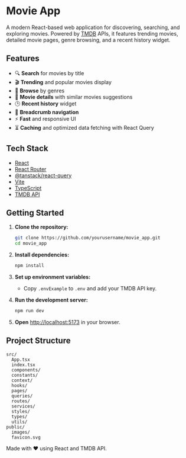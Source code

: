 # Movie App

A modern React-based web application for discovering, searching, and exploring movies. Powered by [TMDB](https://www.themoviedb.org/) APIs, it features trending movies, detailed movie pages, genre browsing, and a recent history widget.

## Features

- 🔍 **Search** for movies by title
- 🎬 **Trending** and popular movies display
- 📂 **Browse** by genres
- 📄 **Movie details** with similar movies suggestions
- 🕒 **Recent history** widget
- 🍞 **Breadcrumb navigation**
- ⚡ **Fast** and responsive UI
- ⏳ **Caching** and optimized data fetching with React Query

## Tech Stack

- [React](https://react.dev/)
- [React Router](https://reactrouter.com/)
- [@tanstack/react-query](https://tanstack.com/query/latest)
- [Vite](https://vitejs.dev/)
- [TypeScript](https://www.typescriptlang.org/)
- [TMDB API](https://developers.themoviedb.org/3)

## Getting Started

1. **Clone the repository:**
   ```sh
   git clone https://github.com/yourusername/movie_app.git
   cd movie_app
   ```

2. **Install dependencies:**
   ```sh
   npm install
   ```

3. **Set up environment variables:**
   - Copy `.envExample` to `.env` and add your TMDB API key.

4. **Run the development server:**
   ```sh
   npm run dev
   ```

5. **Open** [http://localhost:5173](http://localhost:5173) in your browser.

## Project Structure

```
src/
  App.tsx
  index.tsx
  components/
  constants/
  context/
  hooks/
  pages/
  queries/
  routes/
  services/
  styles/
  types/
  utils/
public/
  images/
  favicon.svg
```

Made with ❤️ using React and TMDB API.
